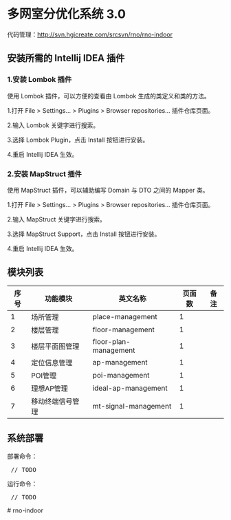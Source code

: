 # 多网室分优化系统 3.0

代码管理：http://svn.hgicreate.com/srcsvn/rno/rno-indoor

## 安装所需的 Intellij IDEA 插件
### 1.安装 Lombok 插件
使用 Lombok 插件，可以方便的查看由 Lombok 生成的类定义和类的方法。

 1.打开 File > Settings... > Plugins > Browser repositories... 插件仓库页面。

2.输入 Lombok 关键字进行搜索。

3.选择 Lombok Plugin，点击 Install 按钮进行安装。

4.重启 Intellij IDEA 生效。

### 2.安装 MapStruct 插件
使用 MapStruct 插件，可以辅助编写 Domain 与 DTO 之间的 Mapper 类。

 1.打开 File > Settings... > Plugins > Browser repositories... 插件仓库页面。

2.输入 MapStruct 关键字进行搜索。

3.选择 MapStruct Support，点击 Install 按钮进行安装。

4.重启 Intellij IDEA 生效。

## 模块列表
|序号|功能模块|英文名称|页面数|备注|
|----|----|----|----|----|
|1|场所管理|place-management|1||
|2|楼层管理|floor-management|1||
|3|楼层平面图管理|floor-plan-management|1||
|4|定位信息管理|ap-management|1||
|5|POI管理|poi-management|1||
|6|理想AP管理|ideal-ap-management|1||
|7|移动终端信号管理|mt-signal-management|1||

## 系统部署
部署命令：
<pre> // TODO </pre>
运行命令：
<pre> // TODO </pre>
#   r n o - i n d o o r  
 